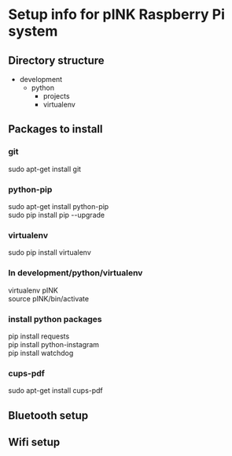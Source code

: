 # Setup info for pINK Raspberry Pi system #

## Directory structure ##

* development
  * python
      * projects
      * virtualenv

## Packages to install ##

### git ###
sudo apt-get install git

### python-pip ###
sudo apt-get install python-pip  
sudo pip install pip --upgrade

### virtualenv ###
sudo pip install virtualenv

### In development/python/virtualenv ###
virtualenv pINK  
source pINK/bin/activate

### install python packages ###
pip install requests  
pip install python-instagram  
pip install watchdog

### cups-pdf ###
sudo apt-get install cups-pdf

## Bluetooth setup ##


## Wifi setup ##

